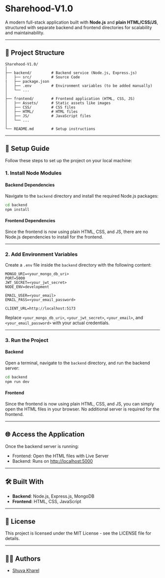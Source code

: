 # Sharehood-V1.0

A modern full-stack application built with **Node.js** and **plain HTML/CSS/JS**, structured with separate backend and frontend directories for scalability and maintainability.

---

## 📁 Project Structure

```
Sharehood-V1.0/
│
├── backend/         # Backend service (Node.js, Express.js)
│   ├── src/         # Source Code
|   ├── package.json
│   ├── .env         # Environment variables (to be added manually)
│   └── ...
│
├── frontend/        # Frontend application (HTML, CSS, JS)
│   ├── Assets/      # Static assets like images
│   ├── CSS/         # CSS files
│   ├── HTML/        # HTML files
│   ├── JS/          # JavaScript files
│   └── ...
│
└── README.md        # Setup instructions
```

---

## 🚀 Setup Guide

Follow these steps to set up the project on your local machine:

### 1. Install Node Modules

#### Backend Dependencies
Navigate to the `backend` directory and install the required Node.js packages:

```bash
cd backend
npm install
```

#### Frontend Dependencies
Since the frontend is now using plain HTML, CSS, and JS, there are no Node.js dependencies to install for the frontend.

---

### 2. Add Environment Variables

Create a `.env` file inside the `backend` directory with the following content:

```env
MONGO_URI=<your_mongo_db_uri>
PORT=5000
JWT_SECRET=<your_jwt_secret>
NODE_ENV=development

EMAIL_USER=<your_email>
EMAIL_PASS=<your_email_password>

CLIENT_URL=http://localhost:5173
```

Replace `<your_mongo_db_uri>`, `<your_jwt_secret>`, `<your_email>`, and `<your_email_password>` with your actual credentials.

---

### 3. Run the Project

#### Backend
Open a terminal, navigate to the `backend` directory, and run the backend server:

```bash
cd backend
npm run dev
```

#### Frontend
Since the frontend is now using plain HTML, CSS, and JS, you can simply open the HTML files in your browser. No additional server is required for the frontend.

---

## 🌐 Access the Application

Once the backend server is running:

- Frontend: Open the HTML files with Live Server
- Backend: Runs on [http://localhost:5000](http://localhost:5000)

---

## 🛠 Built With

- **Backend**: Node.js, Express.js, MongoDB
- **Frontend**: HTML, CSS, JavaScript

---

## 📜 License

This project is licensed under the MIT License - see the LICENSE file for details.

---

## 🧑‍💻 Authors

- [Shuva Kharel](https://github.com/shuva-kharel)

